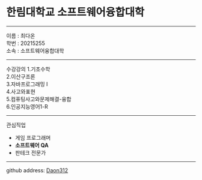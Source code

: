 # 한림대학교  소프트웨어융합대학
---
이름 : 최다온   
학번 : 20215255   
소속 : 소프트웨어융합대학   

-------------------   
수강강의
1.기초수학   
2.이산구조론   
3.자바프로그래밍 I   
4.사고와표현   
5.컴퓨팅사고와문제해결-융합   
6.인공지능영어1-R   

------------------
관심직업 
* 게임 프로그래머
* **소프트웨어 QA**   
* 판테크 전문가   

-------------------

github address: [Daon312][github]   

[github]:http://github.com/Daon312
